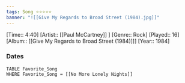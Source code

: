 ```yaml
---
tags: Song ⭐⭐⭐⭐⭐ 
banner: "![[Give My Regards to Broad Street (1984).jpg]]"
---
```

[Time:: 4:40]
[Artist:: [[Paul McCartney]] ]
[Genre:: Rock]
[Played:: 16]
[Album:: [[Give My Regards to Broad Street (1984)]]]
[Year:: 1984]
### Dates
````dataview
TABLE Favorite_Song
WHERE Favorite_Song = [[No More Lonely Nights]]
````